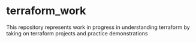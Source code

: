 # terraform_work
This repository represents work in progress in understanding terraform by taking on terraform projects and practice demonstrations
